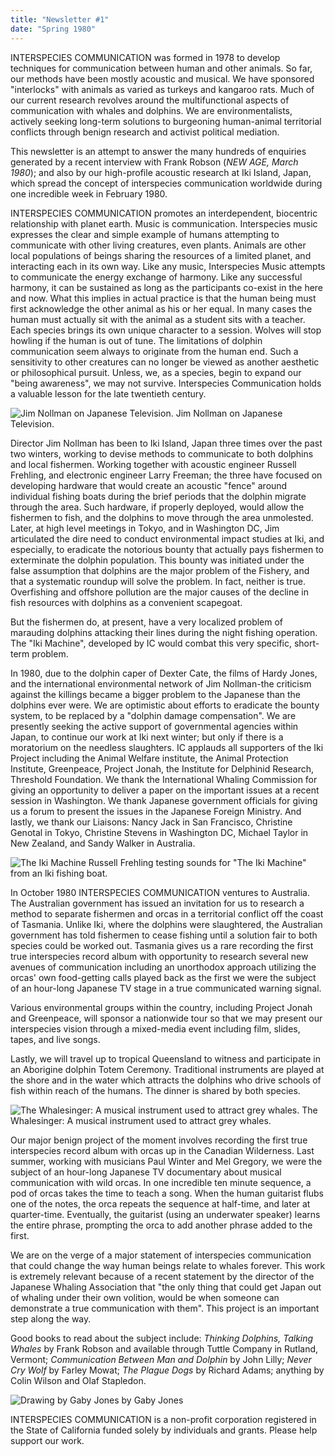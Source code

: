 ```yaml
---
title: "Newsletter #1"
date: "Spring 1980"
---
```


INTERSPECIES COMMUNICATION was formed in 1978 to develop techniques for communication between human and other animals. So far, our methods have been mostly acoustic and musical. We have sponsored "interlocks" with animals as varied as turkeys and kangaroo rats. Much of our current research revolves around the multifunctional aspects of communication with whales and dolphins. We are environmentalists, actively seeking long-term solutions to burgeoning human-animal territorial conflicts through benign research and activist political mediation.

This newsletter is an attempt to answer the many hundreds of enquiries generated by a recent interview with Frank Robson (_NEW AGE, March 1980_); and also by our high-profile acoustic research at Iki Island, Japan, which spread the concept of interspecies communication worldwide during one incredible week in February 1980.

INTERSPECIES COMMUNICATION promotes an interdependent, biocentric relationship with planet earth. Music is communication. Interspecies music expresses the clear and simple example of humans attempting to communicate with other living creatures, even plants. Animals are other local populations of beings sharing the resources of a limited planet, and interacting each in its own way. Like any music, Interspecies Music attempts to communicate the energy exchange of harmony. Like any successful harmony, it can be sustained as long as the participants co-exist in the here and now. What this implies in actual practice is that the human being must first acknowledge the other animal as his or her equal. In many cases the human must actually sit with the animal as a student sits with a teacher. Each species brings its own unique character to a session. Wolves will stop howling if the human is out of tune. The limitations of dolphin communication seem always to originate from the human end. Such a sensitivity to other creatures can no longer be viewed as another aesthetic or philosophical pursuit. Unless, we, as a species, begin to expand our "being awareness", we may not survive. Interspecies Communication holds a valuable lesson for the late twentieth century. 

<div class="newsletter-image">
<img src="https://res.cloudinary.com/dzxk4xfee/image/upload/v1751992267/IN0000-1_nxosxw.png" alt='Jim Nollman on Japanese Television.'/>
<span class="newsletter-caption">Jim Nollman on Japanese Television.</span>
</div>

Director Jim Nollman has been to Iki Island, Japan three times over the past two winters, working to devise methods to communicate to both dolphins and local fishermen. Working together with acoustic engineer Russell Frehling, and electronic engineer Larry Freeman; the three have focused on developing hardware that would create an acoustic "fence" around individual fishing boats during the brief periods that the dolphin migrate through the area. Such hardware, if properly deployed, would allow the fishermen to fish, and the dolphins to move through the area unmolested. Later, at high level meetings in Tokyo, and in Washington DC, Jim articulated the dire need to conduct environmental impact studies at Iki, and especially, to eradicate the notorious bounty that actually pays fishermen to exterminate the dolphin population. This bounty was initiated under the false assumption that dolphins are the major problem of the Fishery, and that a systematic roundup will solve the problem. In fact, neither is true. Overfishing and offshore pollution are the major causes of the decline in fish resources with dolphins as a convenient scapegoat.
 
But the fishermen do, at present, have a very localized problem of marauding dolphins attacking their lines during the night fishing operation. The "Iki Machine", developed by IC would combat this very specific, short-term problem.

In 1980, due to the dolphin caper of Dexter Cate, the films of Hardy Jones, and the international environmental network of Jim Nollman-the criticism against the killings became a bigger problem to the Japanese than the dolphins ever were. We are optimistic about efforts to eradicate the bounty system, to be replaced by a "dolphin damage compensation". We are presently seeking the active support of governmental agencies within Japan, to continue our work at Iki next winter; but only if there is a moratorium on the needless slaughters. 
IC applauds all supporters of the Iki Project including the Animal Welfare institute, the Animal Protection Institute, Greenpeace, Project Jonah, the Institute for Delphinid Research, Threshold Foundation. We thank the International Whaling Commission for giving an opportunity to deliver a paper on the important issues at a recent session in Washington. We thank Japanese government officials for giving us a forum to present the issues in the Japanese Foreign Ministry. And lastly, we thank our Liaisons: Nancy Jack in San Francisco, Christine Genotal in Tokyo, Christine Stevens in Washington DC, Michael Taylor in New Zealand, and Sandy Walker in Australia.

<div class="newsletter-image">
<img src="https://res.cloudinary.com/dzxk4xfee/image/upload/v1751992269/IN0000-2_m0i5xh.png" alt='The Iki Machine'/>
<span class="newsletter-caption">Russell Frehling testing sounds for "The Iki Machine" from an lki fishing boat.</span>
</div>

In October 1980 INTERSPECIES COMMUNICATION ventures to Australia. The Australian government has issued an invitation for us to research a method to separate fishermen and orcas in a territorial conflict off the coast of Tasmania. Unlike Iki, where the dolphins were slaughtered, the Australian government has told fishermen to cease fishing until a solution fair to both species could be worked out. Tasmania gives us a rare recording the first true interspecies record album with opportunity to research several new avenues of communication including an unorthodox approach utilizing the orcas' own food-getting calls played back as the first we were the subject of an hour-long Japanese TV stage in a true communicated warning signal. 

Various environmental groups within the country, including Project Jonah and Greenpeace, will sponsor a nationwide tour so that we may present our interspecies vision through a mixed-media event including film, slides, tapes, and live songs.

Lastly, we will travel up to tropical Queensland to witness and participate in an Aborigine dolphin Totem Ceremony. Traditional instruments are played at the shore and in the water which attracts the dolphins who drive schools of fish within reach of the humans. The dinner is shared by both species.

<div class="newsletter-image">
<img src="https://res.cloudinary.com/dzxk4xfee/image/upload/v1751992269/IN0000-4_hxcx1z.png" alt="The Whalesinger: A musical instrument used to attract grey whales." />
<span class="newsletter-caption">The Whalesinger: A musical instrument used to attract grey whales.</span>
</div>


Our major benign project of the moment involves recording the first true interspecies record album with orcas up in the Canadian Wilderness. Last summer, working with musicians Paul Winter and Mel Gregory, we were the subject of an hour-long Japanese TV documentary about musical communication with wild orcas. In one incredible ten minute sequence, a pod of orcas takes the time to teach a song. When the human guitarist flubs one of the notes, the orca repeats the sequence at half-time, and later at quarter-time. Eventually, the guitarist (using an underwater speaker) learns the entire phrase, prompting the orca to add another phrase added to the first.

We are on the verge of a major statement of interspecies communication that could change the way human beings relate to whales forever. This work is extremely relevant because of a recent statement by the director of the Japanese Whaling Association that "the only thing that could get Japan out of whaling under their own volition, would be when someone can demonstrate a true communication with them". This project is an important step along the way.

Good books to read about the subject include: *Thinking Dolphins, Talking Whales* by Frank Robson and available through Tuttle Company in Rutland, Vermont; *Communication Between Man and Dolphin* by John Lilly; *Never Cry Wolf* by Farley Mowat; *The Plague Dogs* by Richard Adams; anything by Colin Wilson and Olaf Stapledon.

<div class="newsletter-image">
<img class="drawing" src="https://res.cloudinary.com/dzxk4xfee/image/upload/v1751992264/IN0000-3_bbqntk.png" alt='Drawing by Gaby Jones'/>
<span class="newsletter-caption">by Gaby Jones</span>
</div>

INTERSPECIES COMMUNICATION is a non-profit corporation registered in the State of California funded solely by individuals and grants. Please help support our work.
